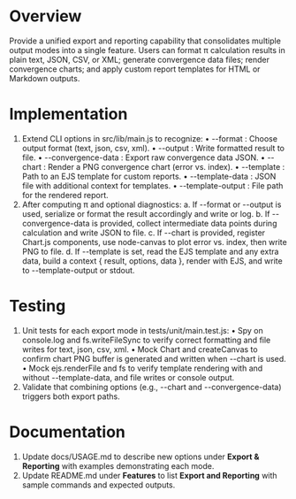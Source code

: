 # Overview

Provide a unified export and reporting capability that consolidates multiple output modes into a single feature. Users can format π calculation results in plain text, JSON, CSV, or XML; generate convergence data files; render convergence charts; and apply custom report templates for HTML or Markdown outputs.

# Implementation

1. Extend CLI options in src/lib/main.js to recognize:
   • --format <format>        : Choose output format (text, json, csv, xml).
   • --output <filepath>      : Write formatted result to file.
   • --convergence-data <path>: Export raw convergence data JSON.
   • --chart <path>           : Render a PNG convergence chart (error vs. index).
   • --template <path>        : Path to an EJS template for custom reports.
   • --template-data <path>   : JSON file with additional context for templates.
   • --template-output <path> : File path for the rendered report.
2. After computing π and optional diagnostics:
   a. If --format or --output is used, serialize or format the result accordingly and write or log.
   b. If --convergence-data is provided, collect intermediate data points during calculation and write JSON to file.
   c. If --chart is provided, register Chart.js components, use node-canvas to plot error vs. index, then write PNG to file.
   d. If --template is set, read the EJS template and any extra data, build a context { result, options, data }, render with EJS, and write to --template-output or stdout.

# Testing

1. Unit tests for each export mode in tests/unit/main.test.js:
   • Spy on console.log and fs.writeFileSync to verify correct formatting and file writes for text, json, csv, xml.
   • Mock Chart and createCanvas to confirm chart PNG buffer is generated and written when --chart is used.
   • Mock ejs.renderFile and fs to verify template rendering with and without --template-data, and file writes or console output.
2. Validate that combining options (e.g., --chart and --convergence-data) triggers both export paths.

# Documentation

1. Update docs/USAGE.md to describe new options under **Export & Reporting** with examples demonstrating each mode.
2. Update README.md under **Features** to list **Export and Reporting** with sample commands and expected outputs.